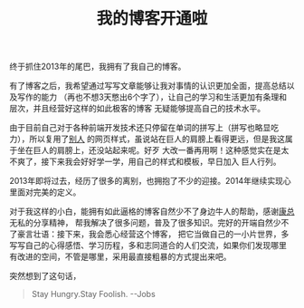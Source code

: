 ﻿---
layout: post
title: 我的博客开通啦
---
终于抓住2013年的尾巴，我拥有了我自己的博客。

有了博客之后，我希望通过写写文章能够让我对事情的认识更加全面，提高总结以及写作的能力
（再也不想3天憋出6个字了），让自己的学习和生活更加有条理和层次，并且经营好这样的如此极客的博客
无疑能够提高自己的技术水平。

由于目前自己对于各种前端开发技术还只停留在单词的拼写上（拼写也略显吃力），所以复用了[别人][1]
的网页样式，虽说站在巨人的肩膀上看得更远，但是我这属于坐在巨人的肩膀上，还没站起来呢。好歹
大改一番再用啊！这种感觉实在是太不爽了，接下来我会好好学一学，用自己的样式和模板，早日加入
巨人行列。

2013年即将过去，经历了很多的离别，也拥抱了不少的迎接。2014年继续实现心里面对完美的定义。

对于我这样的小白，能拥有如此逼格的博客自然少不了身边牛人的帮助，感谢[康总][康总]无私的分享精神，
帮我解决了很多问题，普及了很多知识。完好的开端自然少不了豪言壮语：接下来，我会悉心经营这个博客，
把它当做自己的一小片世界，多写写自己的心得感悟、学习历程，多和志同道合的人们交流，如果你们发现哪里
有改进的空间，不管是哪里，采用最直接粗暴的方式提出来吧。

突然想到了这句话，

>Stay Hungry.Stay Foolish.
>                          --Jobs

[1]: http://michaeldwan.com/ "title: Michael Dwan的主页"
[康总]: http://www.kangzubin.cn/ "title: 康总的主页"
